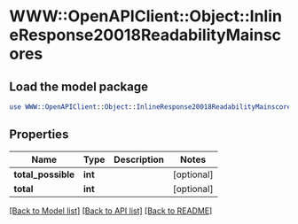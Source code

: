 # WWW::OpenAPIClient::Object::InlineResponse20018ReadabilityMainscores

## Load the model package
```perl
use WWW::OpenAPIClient::Object::InlineResponse20018ReadabilityMainscores;
```

## Properties
Name | Type | Description | Notes
------------ | ------------- | ------------- | -------------
**total_possible** | **int** |  | [optional] 
**total** | **int** |  | [optional] 

[[Back to Model list]](../README.md#documentation-for-models) [[Back to API list]](../README.md#documentation-for-api-endpoints) [[Back to README]](../README.md)


